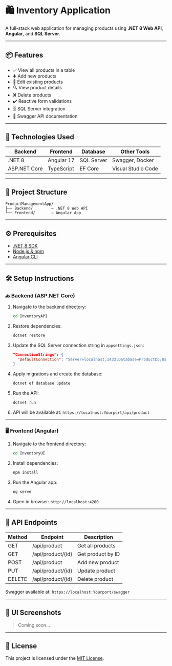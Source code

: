 # 🛍️ Inventory Application

A full-stack web application for managing products using **.NET 8 Web API**, **Angular**, and **SQL Server**.

---

## 📦 Features

- ✅ View all products in a table
- ➕ Add new products
- 📝 Edit existing products
- 🔍 View product details
- ❌ Delete products
- ✔️ Reactive form validations
- 🗄️ SQL Server integration
- 🧪 Swagger API documentation

---

## 🧰 Technologies Used

| Backend      | Frontend | Database   | Other Tools       |
|--------------|----------|------------|--------------------|
| .NET 8       | Angular 17 | SQL Server | Swagger, Docker     |
| ASP.NET Core | TypeScript | EF Core    | Visual Studio Code |

---

## 🔧 Project Structure

```
ProductManagementApp/
├── Backend/        → .NET 8 Web API
└── Frontend/       → Angular App
```

---

## ⚙️ Prerequisites

- [.NET 8 SDK](https://dotnet.microsoft.com/)
- [Node.js & npm](https://nodejs.org/)
- [Angular CLI](https://angular.io/cli)

---

## 🛠️ Setup Instructions

### 🔙 Backend (ASP.NET Core)

1. Navigate to the backend directory:

   ```bash
   cd InventoryAPI
   ```

2. Restore dependencies:

   ```bash
   dotnet restore
   ```

3. Update the SQL Server connection string in `appsettings.json`:

   ```json
   "ConnectionStrings": {
     "DefaultConnection": "Server=localhost,1433;Database=ProductDb;User Id=sa;Password=Your_password123;TrustServerCertificate=True;"
   }
   ```

4. Apply migrations and create the database:

   ```bash
   dotnet ef database update
   ```

5. Run the API:

   ```bash
   dotnet run
   ```

6. API will be available at: `https://localhost:Yourport/api/product`

---

### 🖥️ Frontend (Angular)

1. Navigate to the frontend directory:

   ```bash
   cd InventoryUI
   ```

2. Install dependencies:

   ```bash
   npm install
   ```

3. Run the Angular app:

   ```bash
   ng serve
   ```

4. Open in browser: `http://localhost:4200`

---

## 🔁 API Endpoints

| Method | Endpoint           | Description            |
|--------|--------------------|------------------------|
| GET    | /api/product      | Get all products       |
| GET    | /api/product/{id} | Get product by ID      |
| POST   | /api/product      | Add new product        |
| PUT    | /api/product/{id} | Update product         |
| DELETE | /api/product/{id} | Delete product         |

Swagger available at: `https://localhost:Yourport/swagger`

---

## 📸 UI Screenshots

> Coming soon...

---

## 🪪 License

This project is licensed under the [MIT License](LICENSE).

